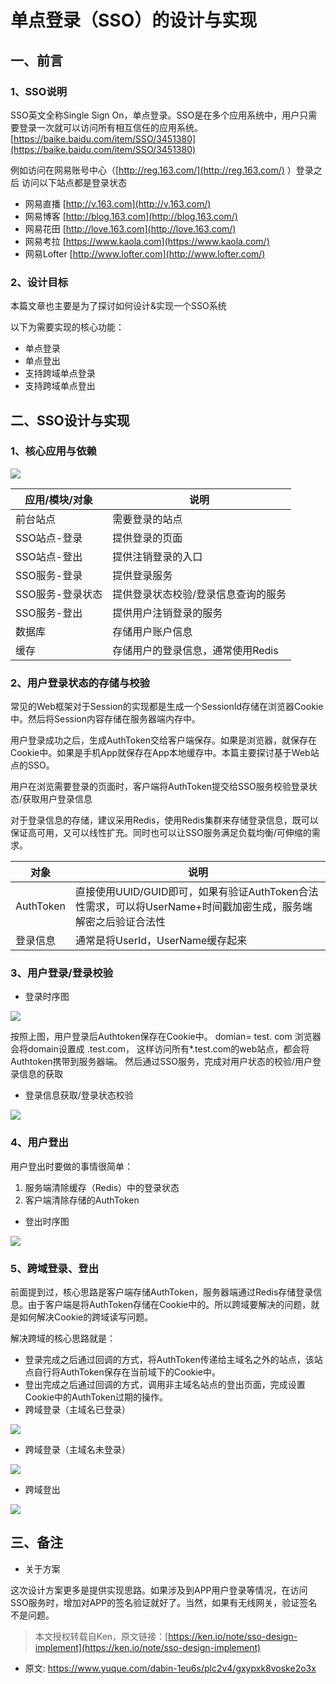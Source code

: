 # 单点登录（SSO）的设计与实现
<!--page header-->

<a name="858e7e78"></a>
## 一、前言

<a name="ff580a7e"></a>
### 1、SSO说明

SSO英文全称Single Sign On，单点登录。SSO是在多个应用系统中，用户只需要登录一次就可以访问所有相互信任的应用系统。[https://baike.baidu.com/item/SSO/3451380](https://baike.baidu.com/item/SSO/3451380)

例如访问在网易账号中心（[http://reg.163.com/](http://reg.163.com/) ）登录之后
访问以下站点都是登录状态

- 网易直播 [http://v.163.com](http://v.163.com/)
- 网易博客 [http://blog.163.com](http://blog.163.com/)
- 网易花田 [http://love.163.com](http://love.163.com/)
- 网易考拉 [https://www.kaola.com](https://www.kaola.com/)
- 网易Lofter [http://www.lofter.com](http://www.lofter.com/)

<a name="02648e67"></a>
### 2、设计目标

本篇文章也主要是为了探讨如何设计&实现一个SSO系统

以下为需要实现的核心功能：

- 单点登录
- 单点登出
- 支持跨域单点登录
- 支持跨域单点登出
<a name="91e01179"></a>
## 二、SSO设计与实现
<a name="646e502b"></a>
### 1、核心应用与依赖
![](./img/cIdeaIYpQb_P6QIP/sso-system_png-kblb-747175.png)

| 应用/模块/对象 | 说明 |
| --- | --- |
| 前台站点 | 需要登录的站点 |
| SSO站点-登录 | 提供登录的页面 |
| SSO站点-登出 | 提供注销登录的入口 |
| SSO服务-登录 | 提供登录服务 |
| SSO服务-登录状态 | 提供登录状态校验/登录信息查询的服务 |
| SSO服务-登出 | 提供用户注销登录的服务 |
| 数据库 | 存储用户账户信息 |
| 缓存 | 存储用户的登录信息，通常使用Redis |


<a name="790551cd"></a>
### 2、用户登录状态的存储与校验

常见的Web框架对于Session的实现都是生成一个SessionId存储在浏览器Cookie中。然后将Session内容存储在服务器端内存中。

用户登录成功之后，生成AuthToken交给客户端保存。如果是浏览器，就保存在Cookie中。如果是手机App就保存在App本地缓存中。本篇主要探讨基于Web站点的SSO。

用户在浏览需要登录的页面时，客户端将AuthToken提交给SSO服务校验登录状态/获取用户登录信息

对于登录信息的存储，建议采用Redis，使用Redis集群来存储登录信息，既可以保证高可用，又可以线性扩充。同时也可以让SSO服务满足负载均衡/可伸缩的需求。

| 对象 | 说明 |
| --- | --- |
| AuthToken | 直接使用UUID/GUID即可，如果有验证AuthToken合法性需求，可以将UserName+时间戳加密生成，服务端解密之后验证合法性 |
| 登录信息 | 通常是将UserId，UserName缓存起来 |


<a name="260dc4bc"></a>
### 3、用户登录/登录校验

- 登录时序图

![](./img/cIdeaIYpQb_P6QIP/sso-login-sequence_png-kbrb-857080.png)

按照上图，用户登录后Authtoken保存在Cookie中。 domian= test. com
浏览器会将domain设置成 .test.com，
这样访问所有*.test.com的web站点，都会将Authtoken携带到服务器端。
然后通过SSO服务，完成对用户状态的校验/用户登录信息的获取

- 登录信息获取/登录状态校验

![](./img/cIdeaIYpQb_P6QIP/sso-logincheck-sequence_png-kbrb-381692.png)

<a name="b3ddf890"></a>
### 4、用户登出

用户登出时要做的事情很简单：

1. 服务端清除缓存（Redis）中的登录状态
2. 客户端清除存储的AuthToken

- 登出时序图

![](./img/cIdeaIYpQb_P6QIP/sso-logout-sequence_png-kbrb-154398.png)

<a name="02e5158e"></a>
### 5、跨域登录、登出

前面提到过，核心思路是客户端存储AuthToken，服务器端通过Redis存储登录信息。由于客户端是将AuthToken存储在Cookie中的。所以跨域要解决的问题，就是如何解决Cookie的跨域读写问题。

解决跨域的核心思路就是：

- 登录完成之后通过回调的方式，将AuthToken传递给主域名之外的站点，该站点自行将AuthToken保存在当前域下的Cookie中。
- 登出完成之后通过回调的方式，调用非主域名站点的登出页面，完成设置Cookie中的AuthToken过期的操作。
- 跨域登录（主域名已登录）

![](./img/cIdeaIYpQb_P6QIP/sso-crossdomain-login-loggedin-sequence_png-kbrb-238385.png)

- 跨域登录（主域名未登录）

![](./img/cIdeaIYpQb_P6QIP/sso-crossdomain-login-unlogin-sequence_png-kbrb-422829.png)

- 跨域登出

![](./img/cIdeaIYpQb_P6QIP/sso-crossdomain-logout-sequence_png-kbrb-060431.png)

<a name="3b7d4fbf"></a>
## 三、备注

- 关于方案

这次设计方案更多是提供实现思路。如果涉及到APP用户登录等情况，在访问SSO服务时，增加对APP的签名验证就好了。当然，如果有无线网关，验证签名不是问题。

> 本文授权转载自Ken，原文链接：[https://ken.io/note/sso-design-implement](https://ken.io/note/sso-design-implement)



<!--page footer-->
- 原文: <https://www.yuque.com/dabin-1eu6s/plc2v4/gxypxk8voske2o3x>